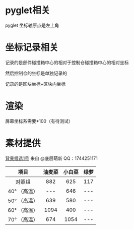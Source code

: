 # pyglet相关

pyglet 坐标轴原点是左上角

# 坐标记录相关

记录的是部件碰撞箱中心的相对于控制仓碰撞箱中心的相对坐标

然后控制仓的坐标是单独记录的

记录的是区块坐标+区块内坐标

# 渲染

屏幕坐标系需要*100（有待测试）

# 素材提供

[背景候选1号](background.png)
来自 @底层萌新 QQ：1744251171

| 项目 | 油麦菜 | 小白菜 | 绿萝 |
| :----: | :----: | :----: | :----: |
| 对照组 | 882 | 625 | 117 |
| 40° （高温） | --- | 646 | --- |
| 50° （高温） | 639 | 580 | --- |
| 60° （高温） | 1094 | 400 | --- |
| 70° （高温） | 674 | 1054 | --- |
